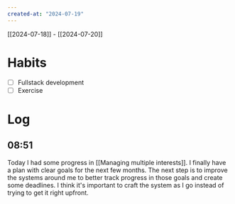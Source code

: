 ```yaml
---
created-at: "2024-07-19"
---
```


[[2024-07-18]] - [[2024-07-20]]

# Habits

- [ ] Fullstack development
- [ ] Exercise

# Log

## 08:51

Today I had some progress in [[Managing multiple interests]]. I finally have a plan with clear goals for the next few months. The next step is to improve the systems around me to better track progress in those goals and create some deadlines. I think it's important to craft the system as I go instead of trying to get it right upfront.

